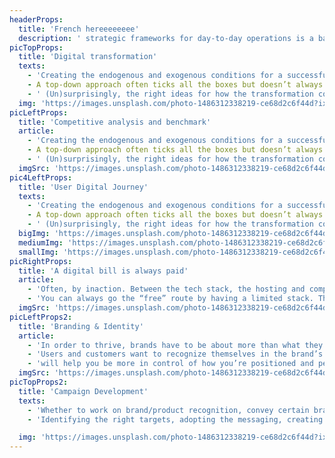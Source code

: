 ```yaml
---
headerProps:
  title: 'French hereeeeeeee'
  description: ' strategic frameworks for day-to-day operations is a basic and crucial condition for aligning your teams and your resources toward clear long-term goals. We approach strategic endeavors by keeping in mind who’s the most important entity in the process: the end user.'
picTopProps:
  title: 'Digital transformation'
  texts:
    - 'Creating the endogenous and exogenous conditions for a successful digital transformation.'
    - A top-down approach often ticks all the boxes but doesn’t always have the right adhesion or comprehension of the operational challenges encountered. "
    - ' (Un)surprisingly, the right ideas for how the transformation comes from within. The digital layer is added as an enabler to go from ideas to blueprints.'
  img: 'https://images.unsplash.com/photo-1486312338219-ce68d2c6f44d?ixlib=rb-4.0.3&ixid=MnwxMjA3fDB8MHxwaG90by1wYWdlfHx8fGVufDB8fHx8&auto=format&fit=crop&w=2372&q=80'
picLeftProps:
  title: 'Competitive analysis and benchmark'
  article:
    - 'Creating the endogenous and exogenous conditions for a successful digital transformation.'
    - A top-down approach often ticks all the boxes but doesn’t always have the right adhesion or comprehension of the operational challenges encountered. "
    - ' (Un)surprisingly, the right ideas for how the transformation comes from within. The digital layer is added as an enabler to go from ideas to blueprints.'
  imgSrc: 'https://images.unsplash.com/photo-1486312338219-ce68d2c6f44d?ixlib=rb-4.0.3&ixid=MnwxMjA3fDB8MHxwaG90by1wYWdlfHx8fGVufDB8fHx8&auto=format&fit=crop&w=2372&q=80'
pic4LeftProps:
  title: 'User Digital Journey'
  texts:
    - 'Creating the endogenous and exogenous conditions for a successful digital transformation.'
    - A top-down approach often ticks all the boxes but doesn’t always have the right adhesion or comprehension of the operational challenges encountered. "
    - ' (Un)surprisingly, the right ideas for how the transformation comes from within. The digital layer is added as an enabler to go from ideas to blueprints.'
  bigImg: 'https://images.unsplash.com/photo-1486312338219-ce68d2c6f44d?ixlib=rb-4.0.3&ixid=MnwxMjA3fDB8MHxwaG90by1wYWdlfHx8fGVufDB8fHx8&auto=format&fit=crop&w=2372&q=80'
  mediumImg: 'https://images.unsplash.com/photo-1486312338219-ce68d2c6f44d?ixlib=rb-4.0.3&ixid=MnwxMjA3fDB8MHxwaG90by1wYWdlfHx8fGVufDB8fHx8&auto=format&fit=crop&w=2372&q=80'
  smallImg: 'https://images.unsplash.com/photo-1486312338219-ce68d2c6f44d?ixlib=rb-4.0.3&ixid=MnwxMjA3fDB8MHxwaG90by1wYWdlfHx8fGVufDB8fHx8&auto=format&fit=crop&w=2372&q=80'
picRightProps:
  title: 'A digital bill is always paid'
  article:
    - 'Often, by inaction. Between the tech stack, the hosting and computation, the security risks, the conformity with data protection regulations, and the maintenance imperative, organizations have to keep an analytical eye on their costs, risks, and threats. '
    - 'You can always go the “free” route by having a limited stack. Then again, think of the person-hours lost, the missed opportunities, and other shortfalls.'
  imgSrc: 'https://images.unsplash.com/photo-1486312338219-ce68d2c6f44d?ixlib=rb-4.0.3&ixid=MnwxMjA3fDB8MHxwaG90by1wYWdlfHx8fGVufDB8fHx8&auto=format&fit=crop&w=2372&q=80'
picLeftProps2:
  title: 'Branding & Identity'
  article:
    - 'In order to thrive, brands have to be about more than what they sell.'
    - 'Users and customers want to recognize themselves in the brand’s promise and the values it carries. Defining or updating your definition of who you are, why you exist, and how you interact with the world'
    - 'will help you be more in control of how you’re positioned and perceived by your audience.'
  imgSrc: 'https://images.unsplash.com/photo-1486312338219-ce68d2c6f44d?ixlib=rb-4.0.3&ixid=MnwxMjA3fDB8MHxwaG90by1wYWdlfHx8fGVufDB8fHx8&auto=format&fit=crop&w=2372&q=80'
picTopProps2:
  title: 'Campaign Development'
  texts:
    - 'Whether to work on brand/product recognition, convey certain brand attributes, or move your users up in the funnel, we dig into our collective grey matter to give substance to your campaign'
    - 'Identifying the right targets, adopting the messaging, creating the creative concept, and defining the right channels to maximize impact, while staying in line with the brand’s personality and attributes'

  img: 'https://images.unsplash.com/photo-1486312338219-ce68d2c6f44d?ixlib=rb-4.0.3&ixid=MnwxMjA3fDB8MHxwaG90by1wYWdlfHx8fGVufDB8fHx8&auto=format&fit=crop&w=2372&q=80'
---
```

